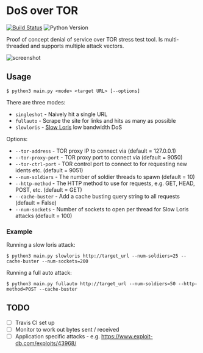 
# DoS over TOR

[![Build Status](https://travis-ci.org/zacscott/dos-over-tor.svg?branch=master)](https://travis-ci.org/zacscott/dos-over-tor)
![Python Version](https://img.shields.io/badge/python-3.5%2C+3.6-blue.svg)

Proof of concept denial of service over TOR stress test tool. Is multi-threaded and supports multiple attack vectors.

![screenshot](screenshot.png)

## Usage

    $ python3 main.py <mode> <target URL> [--options]

There are three modes:

 - `singleshot` - Naively hit a single URL
 - `fullauto` - Scrape the site for links and hits as many as possible
 - `slowloris` - [Slow Loris](https://web.archive.org/web/20090822001255/http://ha.ckers.org/slowloris/) low bandwidth
    DoS

Options:

 - `--tor-address` - TOR proxy IP to connect via (default = 127.0.0.1)
 - `--tor-proxy-port` - TOR proxy port to connect via (default = 9050)
 - `--tor-ctrl-port` - TOR control port to connect to for requesting new idents etc. (default = 9051)
 - `--num-soldiers` - The number of soldier threads to spawn (default = 10)
 - `--http-method` - The HTTP method to use for requests, e.g. GET, HEAD, POST, etc. (default = GET)
 - `--cache-buster` - Add a cache busting query string to all requests (default = False)
 - `--num-sockets` - Number of sockets to open per thread for Slow Loris attacks (default = 100)

### Example

Running a slow loris attack:

    $ python3 main.py slowloris http://target_url --num-soldiers=25 --cache-buster --num-sockets=200

Running a full auto attack:

    $ python3 main.py fullauto http://target_url --num-soldiers=50 --http-method=POST --cache-buster

## TODO

 - [ ] Travis CI set up
 - [ ] Monitor to work out bytes sent / received
 - [ ] Application specific attacks - e.g. https://www.exploit-db.com/exploits/43968/
